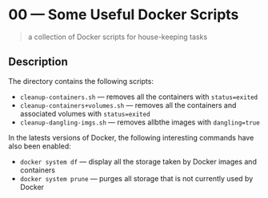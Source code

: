 # 00 &mdash; Some Useful Docker Scripts
> a collection of Docker scripts for house-keeping tasks

## Description

The directory contains the following scripts:

+ `cleanup-containers.sh` &mdash; removes all the containers with `status=exited`
+ `cleanup-containers+volumes.sh` &mdash; removes all the containers and associated volumes with `status=exited`
+ `cleanup-dangling-imgs.sh` &mdash; removes allbthe images with `dangling=true`

In the latests versions of Docker, the following interesting commands have also been enabled:
+ `docker system df` &mdash; display all the storage taken by Docker images and containers
+ `docker system prune` &mdash; purges all storage that is not currently used by Docker

